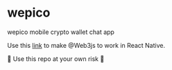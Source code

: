 # wepico
wepico mobile crypto wallet chat app

Use this [link](https://medium.com/@talaikis/react-native-0-60-4-with-web3-js-1-2-0-8090a1decee2) to make @Web3js to work in React Native.

:no_entry_sign: Use this repo at your own risk :no_entry_sign: 